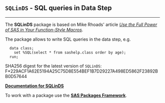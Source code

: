 ## `SQLinDS` - SQL queries in Data Step

---

The **SQLinDS** package is based on Mike Rhoads' article [*Use the Full Power of SAS in Your Function-Style Macros*](https://support.sas.com/resources/papers/proceedings12/004-2012.pdf). 

The package allows to write SQL queries in the data step, e.g.
```sas
  data class;
    set %SQL(select * from sashelp.class order by age);
  run;
```
SHA256 digest for the latest version of `SQLinDS`: F*229ACF1A62E5194A25C75D8E554BEF1B7D29227A498ED5862F23892BB0D57644

[**Documentation for SQLinDS**](./sqlinds.md "Documentation for SQLinDS")

To work with a package use the [**SAS Packages Framework**](https://github.com/yabwon/SAS_PACKAGES/blob/main/README.md "SPFinit").

